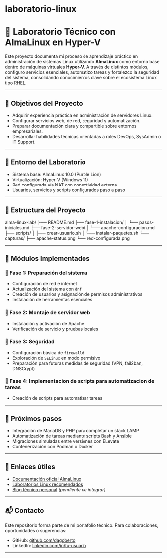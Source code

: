 # laboratorio-linux

# 🧠 Laboratorio Técnico con AlmaLinux en Hyper-V

Este proyecto documenta mi proceso de aprendizaje práctico en administración de sistemas Linux utilizando **AlmaLinux** como entorno base dentro de máquinas virtuales **Hyper-V**. A través de distintos módulos, configuro servicios esenciales, automatizo tareas y fortalezco la seguridad del sistema, consolidando conocimientos clave sobre el ecosistema Linux tipo RHEL.

---

## 📌 Objetivos del Proyecto

-   Adquirir experiencia práctica en administración de servidores Linux.
-   Configurar servicios web, de red, seguridad y automatización.
-   Preparar documentación clara y compartible sobre entornos empresariales.
-   Desarrollar habilidades técnicas orientadas a roles DevOps, SysAdmin o IT Support.

---

## 🧪 Entorno del Laboratorio

-   Sistema base: AlmaLinux 10.0 (Purple Lion)
-   Virtualización: Hyper-V (Windows 11)
-   Red configurada vía NAT con conectividad externa
-   Usuarios, servicios y scripts configurados paso a paso

---

## 📂 Estructura del Proyecto

alma-linux-lab/
├── README.md
├── fase-1-instalacion/
│ └── pasos-iniciales.md
├── fase-2-servidor-web/
│ └── apache-configuracion.md
├── scripts/
│ ├── crear-usuario.sh
│ └── instalar-paquetes.sh
└── capturas/
├── apache-status.png
└── red-configurada.png

---

## 🚀 Módulos Implementados

### 🔹 Fase 1: Preparación del sistema

-   Configuración de red e internet
-   Actualización del sistema con `dnf`
-   Creación de usuarios y asignación de permisos administrativos
-   Instalación de herramientas esenciales

### 🔹 Fase 2: Montaje de servidor web

-   Instalación y activación de Apache
-   Verificación de servicio y pruebas locales

### 🔹 Fase 3: Seguridad

-   Configuración básica de `firewalld`
-   Exploración de `SELinux` en modo permisivo
-   Preparación para futuras medidas de seguridad (VPN, fail2ban, DNSCrypt)

### 🔹 Fase 4: Implementacion de scripts para automatizacion de tareas

-   Creación de scripts para automatizar tareas

---

## 🧠 Próximos pasos

-   Integración de MariaDB y PHP para completar un stack LAMP
-   Automatización de tareas mediante scripts Bash y Ansible
-   Migraciones simuladas entre versiones con ELevate
-   Contenerización con Podman o Docker

---

## 📎 Enlaces útiles

-   [Documentación oficial AlmaLinux](https://wiki.almalinux.org/)
-   [Laboratorios Linux recomendados](https://learnlinux.tv/)
-   [Blog técnico personal](#) _(pendiente de integrar)_

---

## 📬 Contacto

Este repositorio forma parte de mi portafolio técnico. Para colaboraciones, oportunidades o sugerencias:

-   GitHub: [github.com/dagoberto](https://github.com/dakardu)
-   LinkedIn: [linkedin.com/in/tu-usuario](#)

---
